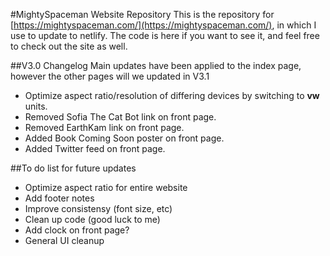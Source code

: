 #MightySpaceman Website Repository
This is the repository for [https://mightyspaceman.com/](https://mightyspaceman.com/), in which I use to update to netlify. The code is here if you want to see it, and feel free to check out the site as well.

##V3.0 Changelog
Main updates have been applied to the index page, however the other pages will we updated in V3.1

- Optimize aspect ratio/resolution of differing devices by switching to **vw** units.
- Removed Sofia The Cat Bot link on front page.
- Removed EarthKam link on front page.
- Added Book Coming Soon poster on front page.
- Added Twitter feed on front page.

##To do list for future updates
- Optimize aspect ratio for entire website
- Add footer notes
- Improve consistensy (font size, etc)
- Clean up code (good luck to me)
- Add clock on front page?
- General UI cleanup
